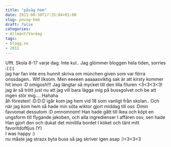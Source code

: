 ```yaml
---
title: "påväg hem"
date: 2011-08-30T17:35:04+01:00
slug: pavag-hem
draft: false
categories:
- Allmänt/Vardag
tags:
- blogg.se
- 2011
---
```

Ufft. Skola 8-17 varje dag. Inte kul.. Jag glömmer bloggen hela tiden, sorries :(:(:(  
jag har fan inte ens hunnit skriva om münchen given som var förra onssdagen.. Wtf liksom. Men eeeeen aaaaasviktig sak är att kirsty kommer hit imon :D omigosh!!! Jag längtar så mycket till den lilla filuren <3<3<3<3!  
jag är så trött just nu att jag vill bara lägga mig på bussgolvet och be att ingen stör mig.... Hahaha  
åh föresten! :D:D:D igår kom jag hem vid 18 som vanligt från skolan.. Och när jag kom hem så hade min söta wiktor gjort middag till oss :Dmin favvomat dessutom :D omnomnom! Han hade gått till Ikea och köpt en ungsform till flygande jakoben, och alla ingredienser I affären osv, sen hade Han gjort den och dukat det minililla bordet I köket och tänt mitt favoritdoftljus (Y)   
I was happy :)  
nu måste jag strazx byta buss så jag skriver igen asap :)<3<3<3